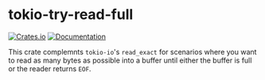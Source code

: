 tokio-try-read-full
===================

 [![Crates.io](https://img.shields.io/crates/v/tokio-try-read-full.svg)](https://crates.io/crates/tokio-try-read-full) [![Documentation](https://docs.rs/tokio-try-read-full/badge.svg)](https://docs.rs/tokio-try-read-full/)

This crate complemnts `tokio-io`'s `read_exact` for scenarios where you want to
read as many bytes as possible into a buffer until either the buffer is full or
the reader returns `EOF`.
